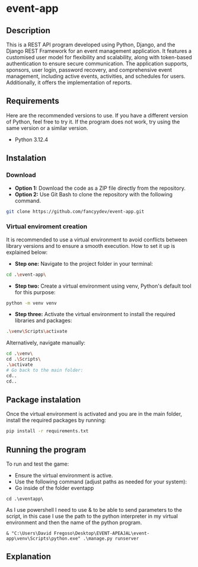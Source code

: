 # event-app
## Description
This is a REST API program developed using Python, Django, and the Django REST Framework for an event management application. It features a customised user model for flexibility and scalability, along with token-based authentication to ensure secure communication. The application supports, sponsors, user login, password recovery, and comprehensive event management, including active events, activities, and schedules for users. Additionally, it offers the implementation of reports.

## Requirements
Here are the recommended versions to use. If you have a different version of Python, feel free to try it. If the program does not work, try using the same version or a similar version.
- Python 3.12.4

## Instalation
### Download
- **Option 1:** Download the code as a ZIP file directly from the repository.
- **Option 2:** Use Git Bash to clone the repository with the following command.
```bash
git clone https://github.com/fancyydev/event-app.git
```

### Virtual enviroment creation
It is recommended to use a virtual environment to avoid conflicts between library versions and to ensure a smooth execution. How to set it up is explained below:

- **Step one:** Navigate to the project folder in your terminal:
```bash
cd .\event-app\
```
- **Step two:** Create a virtual environment using venv, Python's default tool for this purpose:
```bash
python -m venv venv
```
- **Step three:** Activate the virtual environment to install the required libraries and packages:
```bash
.\venv\Scripts\activate
```
Alternatively, navigate manually:
```bash
cd .\venv\
cd .\Scripts\
.\activate
# Go back to the main folder:
cd..
cd..
```
## Package instalation
Once the virtual environment is activated and you are in the main folder, install the required packages by running:
```bash
pip install -r requirements.txt
```

## Running the program
To run and test the game:
- Ensure the virtual environment is active.
- Use the following command (adjust paths as needed for your system):
- Go inside of the folder eventapp
```
cd .\eventapp\
```

As I use powershell I need to use & to be able to send parameters to the script, in this case I use the path to the python interpreter in my virtual environment and then the name of the python program.
```
& "C:\Users\David Fregoso\Desktop\EVENT-APEAJAL\event-app\venv\Scripts\python.exe" .\manage.py runserver
```
## Explanation

